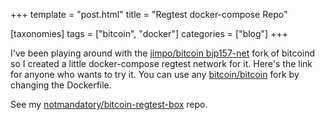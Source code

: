 +++
template = "post.html"
title = "Regtest docker-compose Repo"

[taxonomies]
tags = ["bitcoin", "docker"]
categories = ["blog"]
+++

I've been playing around with the [jimpo/bitcoin bip157-net](https://github.com/jimpo/bitcoin/tree/bip157-net) fork
of bitcoind so I created a little docker-compose regtest network for it. Here's the link for anyone  who wants to try it. 
You can use any [bitcoin/bitcoin](https://github.com/bitcoin/bitcoin) fork by changing the Dockerfile.

See my [notmandatory/bitcoin-regtest-box](https://github.com/notmandatory/bitcoin-regtest-box) repo.